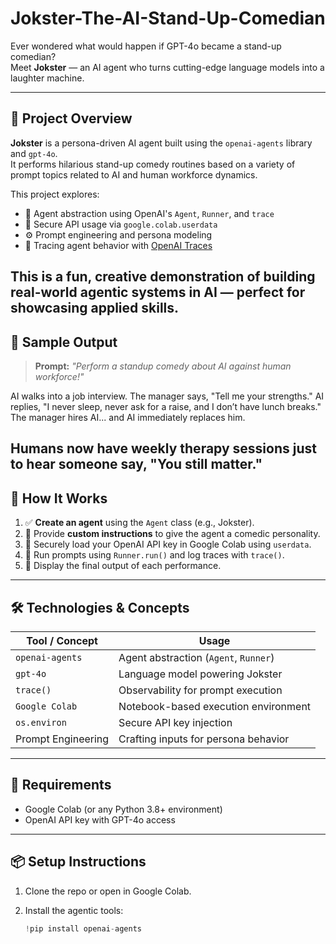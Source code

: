 # Jokster-The-AI-Stand-Up-Comedian

Ever wondered what would happen if GPT-4o became a stand-up comedian?  
Meet **Jokster** — an AI agent who turns cutting-edge language models into a laughter machine.

---
## 🎯 Project Overview

**Jokster** is a persona-driven AI agent built using the `openai-agents` library and `gpt-4o`.  
It performs hilarious stand-up comedy routines based on a variety of prompt topics related to AI and human workforce dynamics.

This project explores:

- 🧠 Agent abstraction using OpenAI's `Agent`, `Runner`, and `trace`
- 🔐 Secure API usage via `google.colab.userdata`
- ⚙️ Prompt engineering and persona modeling
- 🧾 Tracing agent behavior with [OpenAI Traces](https://platform.openai.com/traces)

 This is a fun, creative demonstration of building real-world agentic systems in AI — perfect for showcasing applied skills.
---

## 🧪 Sample Output

> **Prompt:** *"Perform a standup comedy about AI against human workforce!"*

AI walks into a job interview. The manager says, "Tell me your strengths."
AI replies, "I never sleep, never ask for a raise, and I don’t have lunch breaks."
The manager hires AI... and AI immediately replaces him.

Humans now have weekly therapy sessions just to hear someone say, "You still matter."
---

## 🚀 How It Works

1. ✅ **Create an agent** using the `Agent` class (e.g., Jokster).
2. 🧠 Provide **custom instructions** to give the agent a comedic personality.
4. 🔐 Securely load your OpenAI API key in Google Colab using `userdata`.
5. 🏃 Run prompts using `Runner.run()` and log traces with `trace()`.
6. 🎤 Display the final output of each performance.

---

## 🛠️ Technologies & Concepts

| Tool / Concept          | Usage                                  |
|-------------------------|----------------------------------------|
| `openai-agents`         | Agent abstraction (`Agent`, `Runner`)  |
| `gpt-4o`                | Language model powering Jokster        |
| `trace()`               | Observability for prompt execution     |
| `Google Colab`          | Notebook-based execution environment   |
| `os.environ`            | Secure API key injection               |
| Prompt Engineering      | Crafting inputs for persona behavior   |

---

## 🧰 Requirements

- Google Colab (or any Python 3.8+ environment)
- OpenAI API key with GPT-4o access

---

## 📦 Setup Instructions

1. Clone the repo or open in Google Colab.
2. Install the agentic tools:

   ```python
   !pip install openai-agents
